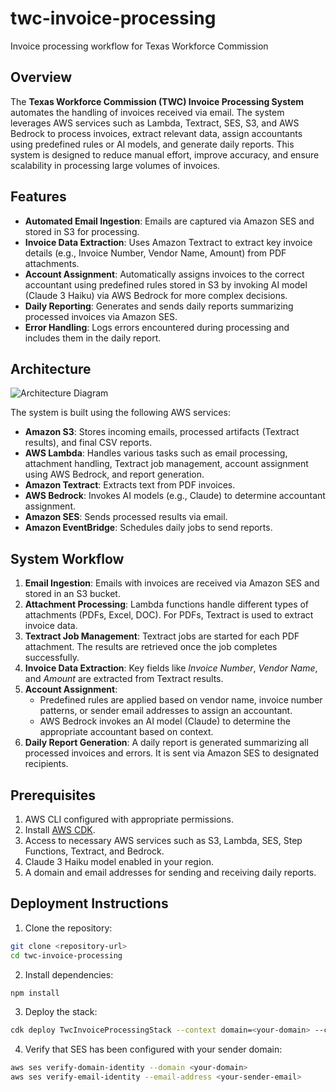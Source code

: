 # twc-invoice-processing
Invoice processing workflow for Texas Workforce Commission

## Overview

The **Texas Workforce Commission (TWC) Invoice Processing System** automates the handling of invoices received via email. The system leverages AWS services such as Lambda, Textract, SES, S3, and AWS Bedrock to process invoices, extract relevant data, assign accountants using predefined rules or AI models, and generate daily reports. This system is designed to reduce manual effort, improve accuracy, and ensure scalability in processing large volumes of invoices.

## Features

- **Automated Email Ingestion**: Emails are captured via Amazon SES and stored in S3 for processing.
- **Invoice Data Extraction**: Uses Amazon Textract to extract key invoice details (e.g., Invoice Number, Vendor Name, Amount) from PDF attachments.
- **Account Assignment**: Automatically assigns invoices to the correct accountant using predefined rules stored in S3 by invoking AI model (Claude 3 Haiku) via AWS Bedrock for more complex decisions.
- **Daily Reporting**: Generates and sends daily reports summarizing processed invoices via Amazon SES.
- **Error Handling**: Logs errors encountered during processing and includes them in the daily report.

## Architecture

![Architecture Diagram](docs/architecture.jpg)

The system is built using the following AWS services:
- **Amazon S3**: Stores incoming emails, processed artifacts (Textract results), and final CSV reports.
- **AWS Lambda**: Handles various tasks such as email processing, attachment handling, Textract job management, account assignment using AWS Bedrock, and report generation.
- **Amazon Textract**: Extracts text from PDF invoices.
- **AWS Bedrock**: Invokes AI models (e.g., Claude) to determine accountant assignment.
- **Amazon SES**: Sends processed results via email.
- **Amazon EventBridge**: Schedules daily jobs to send reports.

## System Workflow

1. **Email Ingestion**: Emails with invoices are received via Amazon SES and stored in an S3 bucket.
2. **Attachment Processing**: Lambda functions handle different types of attachments (PDFs, Excel, DOC). For PDFs, Textract is used to extract invoice data.
3. **Textract Job Management**: Textract jobs are started for each PDF attachment. The results are retrieved once the job completes successfully.
4. **Invoice Data Extraction**: Key fields like *Invoice Number*, *Vendor Name*, and *Amount* are extracted from Textract results.
5. **Account Assignment**:
   - Predefined rules are applied based on vendor name, invoice number patterns, or sender email addresses to assign an accountant.
   - AWS Bedrock invokes an AI model (Claude) to determine the appropriate accountant based on context.
6. **Daily Report Generation**: A daily report is generated summarizing all processed invoices and errors. It is sent via Amazon SES to designated recipients.

## Prerequisites

1. AWS CLI configured with appropriate permissions.
2. Install [AWS CDK](https://docs.aws.amazon.com/cdk/latest/guide/getting_started.html).
3. Access to necessary AWS services such as S3, Lambda, SES, Step Functions, Textract, and Bedrock.
4. Claude 3 Haiku model enabled in your region.
5. A domain and email addresses for sending and receiving daily reports.


## Deployment Instructions

1. Clone the repository:

```bash
git clone <repository-url>
cd twc-invoice-processing
```

2. Install dependencies:
```bash
npm install
```

3. Deploy the stack:
```bash
cdk deploy TwcInvoiceProcessingStack --context domain=<your-domain> --context senderEmail=<your-sender-email> --context recipientEmails=<comma-separated-recipient-emails>
```

4. Verify that SES has been configured with your sender domain:
```bash
aws ses verify-domain-identity --domain <your-domain>
aws ses verify-email-identity --email-address <your-sender-email>
```